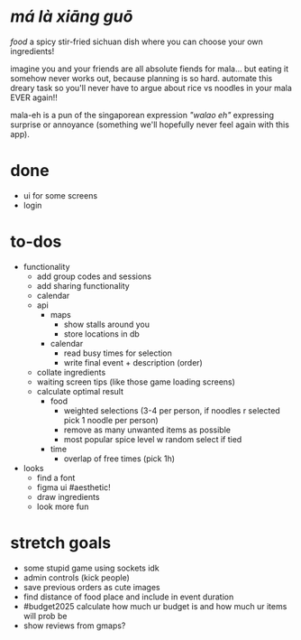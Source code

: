 # _má là xiāng guō_
_food_
a spicy stir-fried sichuan dish where you can choose your own ingredients!

imagine you and your friends are all absolute fiends for mala... but eating it somehow never works out, because planning is so hard. automate this dreary task so you'll never have to argue about rice vs noodles in your mala EVER again!!

mala-eh is a pun of the singaporean expression _"walao eh"_ expressing surprise or annoyance (something we'll hopefully never feel again with this app). 

# done
- ui for some screens
- login

# to-dos
- functionality
    - add group codes and sessions
    - add sharing functionality
    - calendar
    - api
        - maps
            - show stalls around you
            - store locations in db
        - calendar
            - read busy times for selection
            - write final event + description (order)
    - collate ingredients
    - waiting screen tips (like those game loading screens)
    - calculate optimal result
        - food
            - weighted selections (3-4 per person, if noodles r selected pick 1 noodle per person)
            - remove as many unwanted items as possible
            - most popular spice level w random select if tied
        - time
            - overlap of free times (pick 1h)
- looks
    - find a font
    - figma ui #aesthetic!
    - draw ingredients
    - look more fun

# stretch goals
- some stupid game using sockets idk
- admin controls (kick people)
- save previous orders as cute images
- find distance of food place and include in event duration
- #budget2025 calculate how much ur budget is and how much ur items will prob be
- show reviews from gmaps?